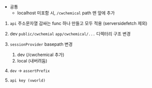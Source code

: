 
- 공통
	- localhost 미포함 시, `/cwchemical` path 맨 앞에 추가

1. `api` 주소문자열 감싸는 func 하나 만들고 모두 적용 (serversidefetch 제외)
2. dev `public/cwchemial` `app/cwchemical/...` 디렉터리 구조 변경
3. `sessionProvider` basepath 변경
	1. dev (/cwchemical 추가)
	2. local (내버려둠)

1. `dev` -> `assertPrefix`
2. `api key (vworld)`

